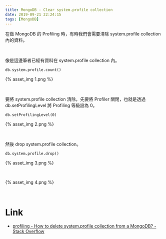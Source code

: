 ```yaml
---
title: MongoDB - Clear system.profile collection
date: 2019-09-21 22:24:15
tags: [MongoDB]
---
```


在做 MongoDB 的 Profiling 時，有時我們會需要清除 system.profile collection 內的資料。  

<!-- More -->

</br>


像是這邊筆者已經有資料在 system.profile collection 內。

    db.system.profile.count()

{% asset_img 1.png %}

</br>


要將 system.profile collection 清除，先要將 Profiler 關閉，也就是透過 db.setProfilingLevel 將 Profiling 等級設為 0。  

    db.setProfilingLevel(0)

{% asset_img 2.png %}

</br>


然後 drop system.profile collection。  

    db.system.profile.drop()

{% asset_img 3.png %}

</br>


{% asset_img 4.png %}

</br>


Link
=====
* [profiling - How to delete system.profile collection from a MongoDB? - Stack Overflow](https://stackoverflow.com/questions/24908047/how-to-delete-system-profile-collection-from-a-mongodb)
